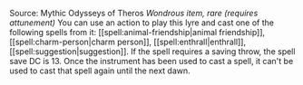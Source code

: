 Source: Mythic Odysseys of Theros
*Wondrous item, rare (requires attunement)*
You can use an action to play this lyre and cast one of the following spells from it: [[spell:animal-friendship|animal friendship]], [[spell:charm-person|charm person]], [[spell:enthrall|enthrall]], [[spell:suggestion|suggestion]]. If the spell requires a saving throw, the spell save DC is 13.
Once the instrument has been used to cast a spell, it can't be used to cast that spell again until the next dawn.